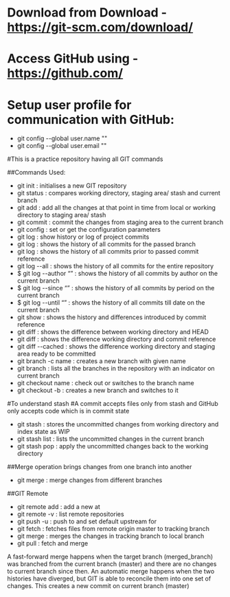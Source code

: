 # Download from Download - https://git-scm.com/download/
# Access GitHub using - https://github.com/

# Setup user profile for communication with GitHub:
-	git config --global user.name "<name>"
-	git config --global user.email "<email-id>"

#This is a practice repository having all GIT commands

##Commands Used:
- git init : initialises a new GIT repository
- git status : compares working directory, staging area/ stash and current branch
- git add : add all the changes at that point in time from local or working directory to staging area/ stash
- git commit : commit the changes from staging area to the current branch
- git config : set or get the configuration parameters
- git log : show history or log of project commits
- git log <branch> : shows the history of all commits for the passed branch
- git log <commit-ref> : shows the history of all commits prior to passed commit reference
- git log --all : shows the history of all commits for the entire repository
- $ git log --author “<name>” : shows the history of all commits by author on the current branch
- $ git log --since “<date>” : shows the history of all commits by period on the current branch
- $ git log --until “<date>” : shows the history of all commits till date on the current branch
- git show <commit-ref> : shows the history and differences introduced by commit reference
- git diff : shows the difference between working directory and HEAD
- git diff <ref> : shows the difference working directory and commit reference
- git diff --cached : shows the difference working directory and staging area ready to be committed
- git branch -c name : creates a new branch with given name
- git branch : lists all the branches in the repository with an indicator on current branch
- git checkout name : check out or switches to the branch name
- git checkout -b : creates a new branch and switches to it

#To understand stash
#A commit accepts files only from stash and GitHub only accepts code which is in commit state
- git stash : stores the uncommitted changes from working directory and index state as WIP
- git stash list : lists the uncommitted changes in the current branch
- git stash pop : apply the uncommitted changes back to the working directory


##Merge operation brings changes from one branch into another
- git merge : merge changes from different branches

##GIT Remote
- git remote add <remote> <url> : add a new <remote> at <url>
- git remote -v : list remote repositories
- git push -u <remote> <branch> : push <branch> to <remote> and set default upstream for <branch>
- git fetch : fetches files from remote origin master to tracking branch
- git merge : merges the changes in tracking branch to local branch
- git pull : fetch and merge  

A fast-forward merge happens when the target branch (merged_branch) was branched from the current branch (master) and there are no changes to current branch since then.
An automatic merge happens when the two histories have diverged, but GIT is able to reconcile them into one set of changes. This creates a new commit on current branch (master)
